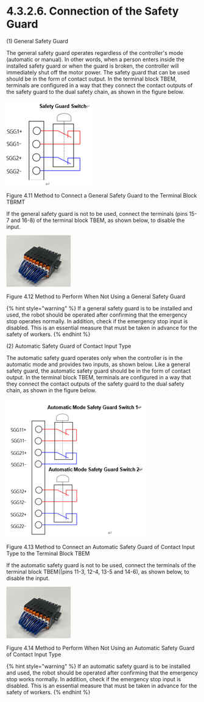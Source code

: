 ﻿# 4.3.2.6. Connection of the Safety Guard 

(1\) General Safety Guard

The general safety guard operates regardless of the controller's mode (automatic or manual). In other words, when a person enters inside the installed safety guard or when the guard is broken, the controller will immediately shut off the motor power. The safety guard that can be used should be in the form of contact output. In the terminal block TBEM, terminals are configured in a way that they connect the contact outputs of the safety guard to the dual safety chain, as shown in the figure below.



![](../../../_assets/그림_4.34_터미널블록_TBRMT에_일반_안전가드를_연결하는_방법.png  )

Figure 4.11 Method to Connect a General Safety Guard to the Terminal Block TBRMT

If the general safety guard is not to be used, connect the terminals (pins 15-7 and 16-8) of the terminal block TBEM, as shown below, to disable the input.

![](../../../_assets/그림_4.25_BD632(Safety_IO_Board)_TBEM.png  )

Figure 4.12 Method to Perform When Not Using a General Safety Guard

{% hint style="warning" %}
If a general safety guard is to be installed and used, the robot should be operated after confirming that the emergency stop operates normally. In addition, check if the emergency stop input is disabled. This is an essential measure that must be taken in advance for the safety of workers.
{% endhint %}

\(2\) Automatic Safety Guard of Contact Input Type 

The automatic safety guard operates only when the controller is in the automatic mode and provides two inputs, as shown below. Like a general safety guard, the automatic safety guard should be in the form of contact output. In the terminal block TBEM, terminals are configured in a way that they connect the contact outputs of the safety guard to the dual safety chain, as shown in the figure below.

![](../../../_assets/그림_4.36_터미널블록_TBEM에_접점입력_자동_안전가드를_연결하는_방법.png  )

Figure 4.13 Method to Connect an Automatic Safety Guard of Contact Input Type to the Terminal Block TBEM

If the automatic safety guard is not to be used, connect the terminals of the terminal block TBEM((pins 11-3, 12-4, 13-5 and 14-6), as shown below, to disable the input.

![](../../../_assets/그림_4.25_BD632(Safety_IO_Board)_TBEM.png  )

Figure 4.14 Method to Perform When Not Using an Automatic Safety Guard of Contact Input Type

{% hint style="warning" %}
If an automatic safety guard is to be installed and used, the robot should be operated after confirming that the emergency stop works normally. In addition, check if the emergency stop input is disabled. This is an essential measure that must be taken in advance for the safety of workers.
{% endhint %}
